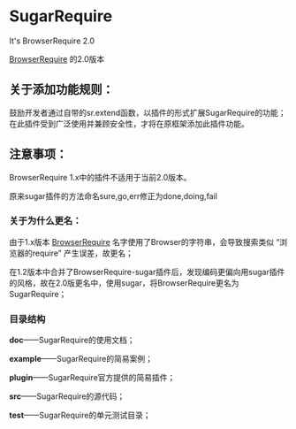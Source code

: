 # SugarRequire
It's BrowserRequire 2.0

[BrowserRequire](https://github.com/kirakiray/BrowserRequire) 的2.0版本

## 关于添加功能规则：

鼓励开发者通过自带的sr.extend函数，以插件的形式扩展SugarRequire的功能；在此插件受到广泛使用并兼顾安全性，才将在原框架添加此插件功能。

## 注意事项：

BrowserRequire 1.x中的插件不适用于当前2.0版本。

原来sugar插件的方法命名sure,go,err修正为done,doing,fail

### 关于为什么更名：

由于1.x版本 [BrowserRequire](https://github.com/kirakiray/BrowserRequire) 名字使用了Browser的字符串，会导致搜索类似 “浏览器的require” 产生误差，故更名；

在1.2版本中合并了BrowserRequire-sugar插件后，发现编码更偏向用sugar插件的风格，故在2.0版更名中，使用sugar，将BrowserRequire更名为SugarRequire；

### 目录结构

**doc**——SugarRequire的使用文档；

**example**——SugarRequire的简易案例；

**plugin**——SugarRequire官方提供的简易插件；

**src**——SugarRequire的源代码；

**test**——SugarRequire的单元测试目录；